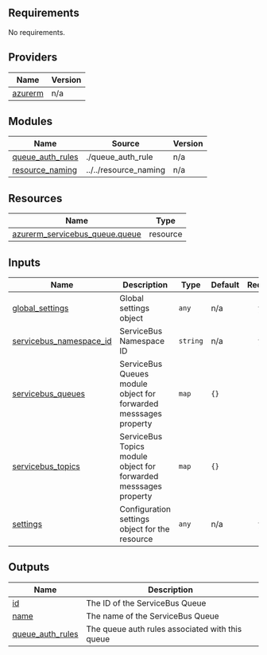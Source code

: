 <!-- BEGIN_TF_DOCS -->
## Requirements

No requirements.

## Providers

| Name | Version |
|------|---------|
| <a name="provider_azurerm"></a> [azurerm](#provider\_azurerm) | n/a |

## Modules

| Name | Source | Version |
|------|--------|---------|
| <a name="module_queue_auth_rules"></a> [queue\_auth\_rules](#module\_queue\_auth\_rules) | ./queue_auth_rule | n/a |
| <a name="module_resource_naming"></a> [resource\_naming](#module\_resource\_naming) | ../../resource_naming | n/a |

## Resources

| Name | Type |
|------|------|
| [azurerm_servicebus_queue.queue](https://registry.terraform.io/providers/hashicorp/azurerm/latest/docs/resources/servicebus_queue) | resource |

## Inputs

| Name | Description | Type | Default | Required |
|------|-------------|------|---------|:--------:|
| <a name="input_global_settings"></a> [global\_settings](#input\_global\_settings) | Global settings object | `any` | n/a | yes |
| <a name="input_servicebus_namespace_id"></a> [servicebus\_namespace\_id](#input\_servicebus\_namespace\_id) | ServiceBus Namespace ID | `string` | n/a | yes |
| <a name="input_servicebus_queues"></a> [servicebus\_queues](#input\_servicebus\_queues) | ServiceBus Queues module object for forwarded messsages property | `map` | `{}` | no |
| <a name="input_servicebus_topics"></a> [servicebus\_topics](#input\_servicebus\_topics) | ServiceBus Topics module object for forwarded messsages property | `map` | `{}` | no |
| <a name="input_settings"></a> [settings](#input\_settings) | Configuration settings object for the resource | `any` | n/a | yes |

## Outputs

| Name | Description |
|------|-------------|
| <a name="output_id"></a> [id](#output\_id) | The ID of the ServiceBus Queue |
| <a name="output_name"></a> [name](#output\_name) | The name of the ServiceBus Queue |
| <a name="output_queue_auth_rules"></a> [queue\_auth\_rules](#output\_queue\_auth\_rules) | The queue auth rules associated with this queue |
<!-- END_TF_DOCS -->